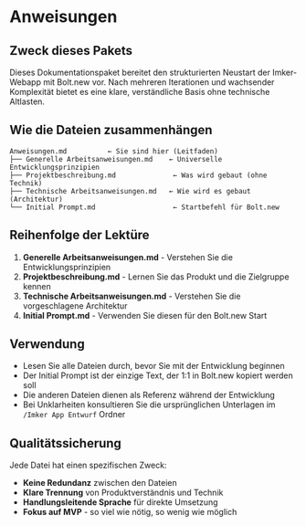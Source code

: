 # Anweisungen

## Zweck dieses Pakets

Dieses Dokumentationspaket bereitet den strukturierten Neustart der Imker-Webapp mit Bolt.new vor. Nach mehreren Iterationen und wachsender Komplexität bietet es eine klare, verständliche Basis ohne technische Altlasten.

## Wie die Dateien zusammenhängen

```
Anweisungen.md          ← Sie sind hier (Leitfaden)
├── Generelle Arbeitsanweisungen.md    ← Universelle Entwicklungsprinzipien
├── Projektbeschreibung.md              ← Was wird gebaut (ohne Technik)
├── Technische Arbeitsanweisungen.md   ← Wie wird es gebaut (Architektur)
└── Initial Prompt.md                   ← Startbefehl für Bolt.new
```

## Reihenfolge der Lektüre

1. **Generelle Arbeitsanweisungen.md** - Verstehen Sie die Entwicklungsprinzipien
2. **Projektbeschreibung.md** - Lernen Sie das Produkt und die Zielgruppe kennen
3. **Technische Arbeitsanweisungen.md** - Verstehen Sie die vorgeschlagene Architektur
4. **Initial Prompt.md** - Verwenden Sie diesen für den Bolt.new Start

## Verwendung

- Lesen Sie alle Dateien durch, bevor Sie mit der Entwicklung beginnen
- Der Initial Prompt ist der einzige Text, der 1:1 in Bolt.new kopiert werden soll
- Die anderen Dateien dienen als Referenz während der Entwicklung
- Bei Unklarheiten konsultieren Sie die ursprünglichen Unterlagen im `/Imker App Entwurf` Ordner

## Qualitätssicherung

Jede Datei hat einen spezifischen Zweck:
- **Keine Redundanz** zwischen den Dateien
- **Klare Trennung** von Produktverständnis und Technik
- **Handlungsleitende Sprache** für direkte Umsetzung
- **Fokus auf MVP** - so viel wie nötig, so wenig wie möglich